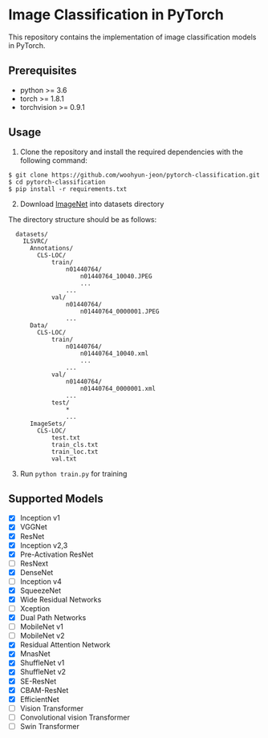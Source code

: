 # Image Classification in PyTorch

This repository contains the implementation of image classification models in PyTorch.

## Prerequisites
* python >= 3.6
* torch >= 1.8.1
* torchvision >= 0.9.1


## Usage
1) Clone the repository and install the required dependencies with the following command:
```
$ git clone https://github.com/woohyun-jeon/pytorch-classification.git
$ cd pytorch-classification
$ pip install -r requirements.txt
```
2) Download [ImageNet](https://image-net.org/) into datasets directory

The directory structure should be as follows:
```
  datasets/
    ILSVRC/      
      Annotations/
        CLS-LOC/
            train/
                n01440764/
                    n01440764_10040.JPEG
                    ...
                ...
            val/
                n01440764/
                    n01440764_0000001.JPEG
                ...
      Data/
        CLS-LOC/
            train/
                n01440764/
                    n01440764_10040.xml
                    ...
                ...
            val/
                n01440764/
                    n01440764_0000001.xml
                ...
            test/
                *
                ...
      ImageSets/
        CLS-LOC/
            test.txt
            train_cls.txt
            train_loc.txt
            val.txt      
```

3) Run ```python train.py``` for training

## Supported Models
- [x] Inception v1
- [x] VGGNet
- [x] ResNet
- [x] Inception v2,3
- [x] Pre-Activation ResNet
- [ ] ResNext
- [x] DenseNet
- [ ] Inception v4
- [x] SqueezeNet
- [x] Wide Residual Networks
- [ ] Xception
- [x] Dual Path Networks
- [ ] MobileNet v1
- [ ] MobileNet v2
- [x] Residual Attention Network
- [x] MnasNet
- [x] ShuffleNet v1
- [x] ShuffleNet v2
- [x] SE-ResNet
- [x] CBAM-ResNet
- [x] EfficientNet
- [ ] Vision Transformer
- [ ] Convolutional vision Transformer
- [ ] Swin Transformer
